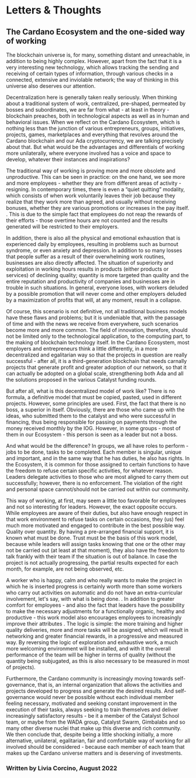 # Letters & Thoughts

## The Cardano Ecosystem and the one-sided way of working

The blockchain universe is, for many, something distant and unreachable, in addition to being highly complex. However, apart from the fact that it is a very interesting new technology, which allows tracking the sending and receiving of certain types of information, through various checks in a connected, extensive and inviolable network; the way of thinking in this universe also deserves our attention.&#x20;

Decentralization here is generally taken really seriously. When thinking about a traditional system of work, centralized, pre-shaped, permeated by bosses and subordinates, we are far from what - at least in theory - blockchain preaches, both in technological aspects as well as in human and behavioral issues. When we reflect on the Cardano Ecosystem, which is nothing less than the junction of various entrepreneurs, groups, initiatives, projects, games, marketplaces and everything that revolves around the Cardano blockchain and our Ada cryptocurrency, we are talking precisely about that. But what would be the advantages and differentials of working more unilaterally, where everyone involved has a voice and space to develop, whatever their instances and inspirations?&#x20;

The traditional way of working is proving more and more obsolete and unproductive. This can be seen in practice: on the one hand, we see more and more employees - whether they are from different areas of activity - resigning. In contemporary times, there is even a “quiet quitting” modality, which consists of when work voluntarily leaves their job because they realize that they work more than agreed, and usually without receiving bonuses, whether they are various promotions or increases in the pay itself. . This is due to the simple fact that employees do not reap the rewards of their efforts - those overtime hours are not counted and the results generated will be restricted to their employers.&#x20;

In addition, there is also all the physical and emotional exhaustion that is experienced daily by employees, resulting in problems such as burnout syndrome, or even anxiety and depression. In addition to so many losses that people suffer as a result of their overwhelming work routines, businesses are also directly affected. The situation of superiority and exploitation in working hours results in products (either products or services) of declining quality; quantity is more targeted than quality and the entire reputation and productivity of companies and businesses are in trouble in such situations. In general, everyone loses, with workers deluded by a possible promotion that will never come and other employers deluded by a maximization of profits that will, at any moment, result in a collapse.&#x20;

Of course, this scenario is not definitive, not all traditional business models have these flaws and problems; but it is undeniable that, with the passage of time and with the news we receive from everywhere, such scenarios become more and more common. The field of innovation, therefore, should not be limited only to the technological application, to the computing part, to the making of blockchain technology itself. In the Cardano Ecosystem, most employers and entrepreneurs think a little differently, in a more decentralized and egalitarian way so that the projects in question are really successful - after all, it is a third-generation blockchain that needs carnally projects that generate profit and greater adoption of our network, so that it can actually be adopted on a global scale, strengthening both Ada and all the solutions proposed in the various Catalyst funding rounds.&#x20;

But after all, what is this decentralized model of work like? There is no formula, a definitive model that must be copied, pasted, used in different projects. However, some principles are used. First, the fact that there is no boss, a superior in itself. Obviously, there are those who came up with the ideas, who submitted them to the catalyst and who were successful in financing, thus being responsible for passing on payments through the money received monthly by the IOG. However, in some groups - most of them in our Ecosystem - this person is seen as a leader but not a boss.&#x20;

And what would be the difference? In groups, we all have roles to perform - jobs to be done, tasks to be completed. Each member is singular, unique and important, and in the same way that he has duties, he also has rights. In the Ecosystem, it is common for those assigned to certain functions to have the freedom to refuse certain specific activities, for whatever reason. Leaders delegate activities to those who are most aligned to carry them out successfully; however, there is no enforcement. The violation of the right and personal space cannot/should not be carried out within our community.&#x20;

This way of working, at first, may seem a little too favorable for employees and not so interesting for leaders. However, the exact opposite occurs. While employees are aware of their duties, but also have enough respect in that work environment to refuse tasks on certain occasions, they (us) feel much more motivated and engaged to contribute in the best possible way. Quality over quantity. By having a pre-arranged financial support, it is known what must be done. Trust must be the basis of this work model, because while leaders will assign tasks knowing that one or the other may not be carried out (at least at that moment), they also have the freedom to talk frankly with their team if the situation is out of balance. In case the project is not actually progressing, the partial results expected for each month, for example, are not being observed, etc.&#x20;

A worker who is happy, calm and who really wants to make the project in which he is inserted progress is certainly worth more than some workers who carry out activities on automatic and do not have an extra-curricular involvement, let's say, with what is being done. . In addition to greater comfort for employees - and also the fact that leaders have the possibility to make the necessary adjustments for a functionally organic, healthy and productive - this work model also encourages employees to increasingly improve their attributes . The logic is simple: the more training and higher quality deliveries, more and more tasks will be assigned, which will result in networking and greater financial rewards, in a progressive and measured way. By reversing the logic of exploration and exhaustive work, a much more welcoming environment will be installed, and with it the overall performance of the team will be higher in terms of quality (without the quantity being subjugated, as this is also necessary to be measured in most of projects).&#x20;

Furthermore, the Cardano community is increasingly moving towards self-governance, that is, an internal organization that allows the activities and projects developed to progress and generate the desired results. And self-governance would never be possible without each individual member feeling necessary, motivated and seeking constant improvement in the execution of their tasks, always seeking to train themselves and deliver increasingly satisfactory results - be it a member of the Catalyst School team, or maybe from the WADA group, Catalyst Swarm, Gimbalabs and so many other diverse nuclei that make up this diverse and rich community. We then conclude that, despite being a little shocking initially, a more alternative, unilateral, egalitarian, fair and comfortable way of working for all involved should be considered - because each member of each team that makes up the Cardano universe matters and is deserving of investments.

### Written by Livia Corcino, August 2022
